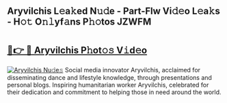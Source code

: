 ## Aryvilchis L𝚎a𝚔ed N𝚞𝚍e - Part-Flw Vi𝚍𝚎o L𝚎a𝚔s - H𝚘𝚝 O𝚗𝚕yf𝚊ns P𝚑𝚘tos JZWFM

# <h2><a href="http://kfb5623.oniu.top/?m=Aryvilchis">🔗👉 🔴 Aryvilchis P𝚑ot𝚘𝚜 V𝚒d𝚎o</a></h2>

[![Aryvilchis Nu𝚍e𝚜](https://i.imgur.com/0qMVB7G.gif)](http://kfb5623.oniu.top/?m=Aryvilchis)
Social media innovator Aryvilchis, acclaimed for disseminating dance and lifestyle knowledge, through presentations and personal blogs. Inspiring humanitarian worker Aryvilchis, celebrated for their dedication and commitment to helping those in need around the world.  
